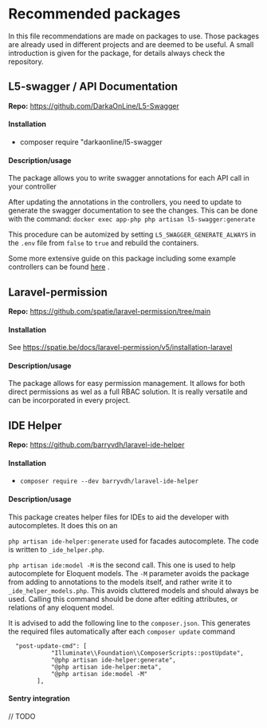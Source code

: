 # Recommended packages

In this file recommendations are made on packages to use. Those packages are already used in different projects and are
deemed to be useful. A small introduction is given for the package, for details always check the repository.

## L5-swagger / API Documentation

**Repo:** https://github.com/DarkaOnLine/L5-Swagger

#### Installation

* composer require "darkaonline/l5-swagger

#### Description/usage

The package allows you to write swagger annotations for each API call in your controller

After updating the annotations in the controllers, you need to update to generate the swagger documentation to see the
changes. This can be done with the command: `docker exec app-php php artisan l5-swagger:generate`

This procedure can be automized by setting `L5_SWAGGER_GENERATE_ALWAYS` in the `.env` file from
`false` to `true` and rebuild the containers.

Some more extensive guide on this package including some example controllers can be
found [here](https://ivankolodiy.medium.com/how-to-write-swagger-documentation-for-laravel-api-tips-examples-5510fb392a94)
.

## Laravel-permission

**Repo:** https://github.com/spatie/laravel-permission/tree/main

#### Installation

See https://spatie.be/docs/laravel-permission/v5/installation-laravel

#### Description/usage

The package allows for easy permission management. It allows for both direct permissions as wel as a full RBAC solution.
It is really versatile and can be incorporated in every project.


## IDE Helper

**Repo:** https://github.com/barryvdh/laravel-ide-helper

#### Installation

* `composer require --dev barryvdh/laravel-ide-helper`

#### Description/usage

This package creates helper files for IDEs to aid the developer with autocompletes. It does this on an

`php artisan ide-helper:generate` used for facades autocomplete. The code is written to `_ide_helper.php`.

`php artisan ide:model -M` is the second call. This one is used to help autocomplete for Eloquent models. The `-M`
parameter avoids the package from adding to annotations to the models itself, and rather write it
to `_ide_helper_models.php`. This avoids cluttered models and should always be used. Calling this command should be done
after editing attributes, or relations of any eloquent model.

It is advised to add the following line to the `composer.json`. This generates the required files automatically after
each `composer update` command 
```
  "post-update-cmd": [
            "Illuminate\\Foundation\\ComposerScripts::postUpdate",
            "@php artisan ide-helper:generate",
            "@php artisan ide-helper:meta",
            "@php artisan ide:model -M"
        ],
```

#### Sentry integration 
// TODO